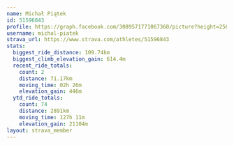 ```yaml
---
name: Michał Piątek
id: 51596843
profile: https://graph.facebook.com/3089571771067360/picture?height=256&width=256
username: michal-piatek
strava_url: https://www.strava.com/athletes/51596843
stats:
  biggest_ride_distance: 109.74km
  biggest_climb_elevation_gain: 614.4m
  recent_ride_totals:
    count: 2
    distance: 71.17km
    moving_time: 02h 26m
    elevation_gain: 446m
  ytd_ride_totals:
    count: 74
    distance: 2891km
    moving_time: 127h 11m
    elevation_gain: 21104m
layout: strava_member
--- 
```

